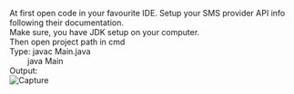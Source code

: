 At first open code in your favourite IDE. Setup your SMS provider API info following their documentation. <br>Make sure, you have JDK setup on your computer.<br>Then open project path in cmd<br>Type: javac Main.java<br>&nbsp;&nbsp;&nbsp;&nbsp;&nbsp;&nbsp;&nbsp; java Main<br>Output: <br> ![Capture](https://github.com/durjoyd390/Currency-Rate-Converter-Java/assets/73610695/ecafb9f4-091f-4a56-9ec0-6884adb1784e)
